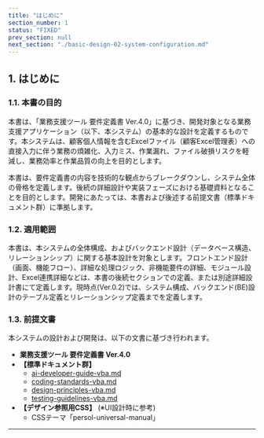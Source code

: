 ```yaml
---
title: "はじめに"
section_number: 1
status: "FIXED"
prev_section: null
next_section: "./basic-design-02-system-configuration.md"
---
```


## 1. はじめに

### 1.1. 本書の目的
本書は、「業務支援ツール 要件定義書 Ver.4.0」に基づき、開発対象となる業務支援アプリケーション（以下、本システム）の基本的な設計を定義するものです。本システムは、顧客個人情報を含むExcelファイル（顧客Excel管理表）への直接入力に伴う業務の煩雑化、入力ミス、作業漏れ、ファイル破損リスクを軽減し、業務効率と作業品質の向上を目的とします。

本書は、要件定義書の内容を技術的な観点からブレークダウンし、システム全体の骨格を定義します。後続の詳細設計や実装フェーズにおける基礎資料となることを目的とします。開発にあたっては、本書および後述する前提文書（標準ドキュメント群）に準拠します。

### 1.2. 適用範囲
本書は、本システムの全体構成、およびバックエンド設計（データベース構造、リレーションシップ）に関する基本設計を対象とします。フロントエンド設計（画面、機能フロー）、詳細な処理ロジック、非機能要件の詳細、モジュール設計、Excel連携詳細などは、本書の後続セクションでの定義、または別途詳細設計書にて定義します。現時点(Ver.0.2)では、システム構成、バックエンド(BE)設計のテーブル定義とリレーションシップ定義までを定義します。

### 1.3. 前提文書
本システムの設計および開発は、以下の文書に基づき行われます。

* **業務支援ツール 要件定義書 Ver.4.0**
* **【標準ドキュメント群】**
    * [ai-developer-guide-vba.md](../ai-developer-guide-vba.md)
    * [coding-standards-vba.md](../coding-standards-vba.md)
    * [design-principles-vba.md](../design-principles-vba.md)
    * [testing-guidelines-vba.md](../testing-guidelines-vba.md)
* **【デザイン参照用CSS】** (※UI設計時に参考)
    * CSSテーマ「persol-universal-manual」

---